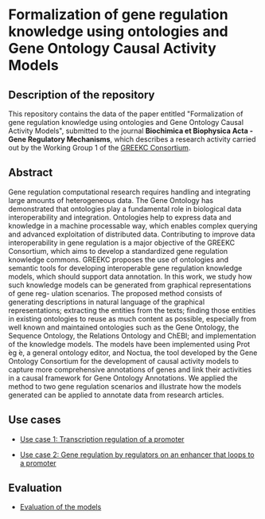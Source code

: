 # Formalization of gene regulation knowledge using ontologies and Gene Ontology Causal Activity Models

## Description of the repository
This repository contains the data of the paper entitled "Formalization of gene regulation knowledge using ontologies and Gene Ontology Causal Activity Models", submitted to the journal **Biochimica et Biophysica Acta - Gene Regulatory Mechanisms**, which describes a research activity carried out by the Working Group 1 of the [GREEKC Consortium](https://www.greekc.org). 

## Abstract
Gene regulation computational research requires handling and integrating large amounts of heterogeneous data. The Gene Ontology has demonstrated that ontologies play a fundamental role in biological data interoperability and integration. Ontologies help to express data and knowledge in a machine processable way, which enables complex querying and advanced exploitation of distributed data. Contributing to improve data interoperability in gene regulation is a major objective of the GREEKC Consortium, which aims to develop a standardized gene regulation knowledge commons. GREEKC proposes the use of ontologies and semantic tools for developing interoperable gene regulation knowledge models, which should support data annotation. In this work, we study how such knowledge models can be generated from graphical representations of gene reg- ulation scenarios. The proposed method consists of generating descriptions in natural language of the graphical representations; extracting the entities from the texts; finding those entities in existing ontologies to reuse as much content as possible, especially from well known and maintained ontologies such as the Gene Ontology, the Sequence Ontology, the Relations Ontology and ChEBI; and implementation of the knowledge models. The models have been implemented using Prot ́eg ́e, a general ontology editor, and Noctua, the tool developed by the Gene Ontology Consortium for the development of causal activity models to capture more comprehensive annotations of genes and link their activities in a causal framework for Gene Ontology Annotations. We applied the method to two gene regulation scenarios and illustrate how the models generated can be applied to annotate data from research articles.


## Use cases

* [Use case 1: Transcription regulation of a promoter](https://github.com/jesualdotomasfernandezbreis/greekc/tree/main/usecase1/readme.md)


* [Use case 2: Gene regulation by regulators on an enhancer that loops to a promoter](https://github.com/jesualdotomasfernandezbreis/greekc/tree/main/usecase2/readme.md)

## Evaluation

* [Evaluation of the models](https://github.com/jesualdotomasfernandezbreis/greekc/tree/main/evaluation/readme.md)
